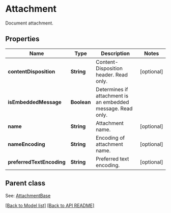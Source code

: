 # Attachment

Document attachment.             

## Properties
Name | Type | Description | Notes
------------ | ------------- | ------------- | -------------
**contentDisposition** | **String** | Content-Disposition header. Read only.              |  [optional]
**isEmbeddedMessage** | **Boolean** | Determines if attachment is an embedded message. Read only.              | 
**name** | **String** | Attachment name.              |  [optional]
**nameEncoding** | **String** | Encoding of attachment name.              |  [optional]
**preferredTextEncoding** | **String** | Preferred text encoding.              |  [optional]

## Parent class

See: [AttachmentBase](AttachmentBase.md)



[[Back to Model list]](Models.md) [[Back to API README]](README.md)
